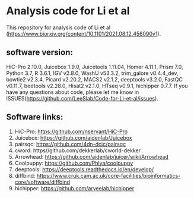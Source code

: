 # Analysis code for Li et al
This repository for analysis code of Li et al (https://www.biorxiv.org/content/10.1101/2021.08.12.456090v1).

## software version:
HiC-Pro 2.10.0, Juicebox 1.9.0, Juicetools 1.11.04, Homer 4.11.1, Prism 7.0, Python 3.7, R 3.6.1, IGV v2.8.0, WashU v53.3.2, trim_galore v0.4.4_dev, bowtie2 v2.3.4, Picard v2.20.2, MACS2 v2.1.2, deeptools v3.2.0, FastQC v0.11.7, bedtools v2.28.0, Hisat2 v2.1.0, HTseq v0.9.1, hichipper 0.7.7. 
If you have any questions about code, please let me know in ISSUES(https://github.com/LeeSlab/Code-for-Li-et-al/issues).

## Software links:
1. HiC-Pro: https://github.com/nservant/HiC-Pro
2. Juicebox: https://github.com/aidenlab/Juicebox
3. pairsqc: https://github.com/4dn-dcic/pairsqc
4. cword: https//github.com/dekkerlab/cworld-dekker
5. Arrowhead: https://github.com/aidenlab/juicer/wiki/Arrowhead
6. Coolpuppy: https://github.com/Phlya/coolpuppy
7. deeptools: https://deeptools.readthedocs.io/en/develop/
8. diffbind: https://www.cruk.cam.ac.uk/core-facilities/bioinformatics-core/software/diffbind
9. hichipper: https://github.com/aryeelab/hichipper


